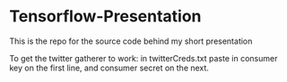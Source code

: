 # Tensorflow-Presentation
This is the repo for the source code behind my short presentation

To get the twitter gatherer to work:
in twitterCreds.txt paste in consumer key on the first line, and consumer secret on the next.
